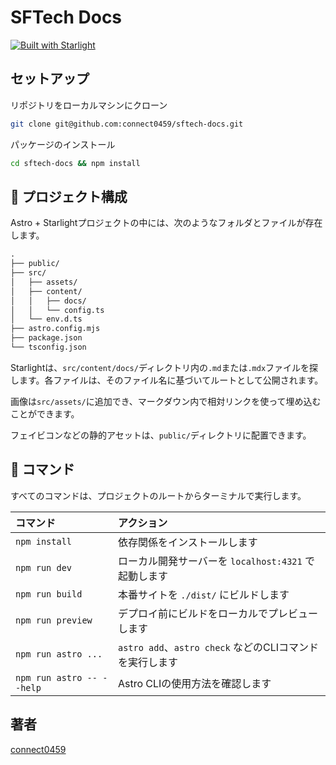 # SFTech Docs

[![Built with Starlight](https://astro.badg.es/v2/built-with-starlight/tiny.svg)](https://starlight.astro.build)

## セットアップ

リポジトリをローカルマシンにクローン

```bash
git clone git@github.com:connect0459/sftech-docs.git
```

パッケージのインストール

```bash
cd sftech-docs && npm install
```

## 🚀 プロジェクト構成

Astro + Starlightプロジェクトの中には、次のようなフォルダとファイルが存在します。

```txt
.
├── public/
├── src/
│   ├── assets/
│   ├── content/
│   │   ├── docs/
│   │   └── config.ts
│   └── env.d.ts
├── astro.config.mjs
├── package.json
└── tsconfig.json
```

Starlightは、`src/content/docs/`ディレクトリ内の`.md`または`.mdx`ファイルを探します。各ファイルは、そのファイル名に基づいてルートとして公開されます。

画像は`src/assets/`に追加でき、マークダウン内で相対リンクを使って埋め込むことができます。

フェイビコンなどの静的アセットは、`public/`ディレクトリに配置できます。

## 🧞 コマンド

すべてのコマンドは、プロジェクトのルートからターミナルで実行します。

| コマンド                   | アクション                                           |
| :------------------------ | :----------------------------------------------- |
| `npm install`             | 依存関係をインストールします                            |
| `npm run dev`             | ローカル開発サーバーを `localhost:4321` で起動します      |
| `npm run build`           | 本番サイトを `./dist/` にビルドします          |
| `npm run preview`         | デプロイ前にビルドをローカルでプレビューします     |
| `npm run astro ...`       | `astro add`、`astro check` などのCLIコマンドを実行します |
| `npm run astro -- --help` | Astro CLIの使用方法を確認します                     |

## 著者

[connect0459](https://github.com/connect0459)
